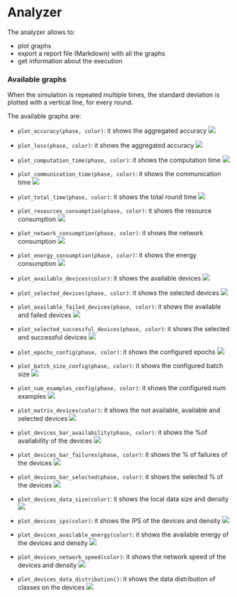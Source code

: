 # Analyzer
The analyzer allows to:
- plot graphs
- export a report file (Markdown) with all the graphs
- get information about the execution


### Available graphs
When the simulation is repeated multiple times, the standard deviation is plotted with a vertical line, for every round.

The available graphs are:
- ```plot_accuracy(phase, color)```: it shows the aggregated accuracy
![](imgs/example_graphs/agg_accuracy_eval.png)
  
- ```plot_loss(phase, color)```: it shows the aggregated accuracy
![](imgs/example_graphs/agg_loss_eval.png)

- ```plot_computation_time(phase, color)```: it shows the computation time
![](imgs/example_graphs/rt_computation_fit.png)
  
- ```plot_communication_time(phase, color)```: it shows the communication time
![](imgs/example_graphs/rt_communication_fit.png)  
  
- ```plot_total_time(phase, color)```: it shows the total round time
![](imgs/example_graphs/rt_total_fit.png)  
  
- ```plot_resources_consumption(phase, color)```: it shows the resource consumption
![](imgs/example_graphs/consumption_resources_fit.png)  
  
- ```plot_network_consumption(phase, color)```: it shows the network consumption
![](imgs/example_graphs/consumption_network_fit.png)  
  
- ```plot_energy_consumption(phase, color)```: it shows the energy consumption
![](imgs/example_graphs/consumption_energy_fit.png)
  
- ```plot_available_devices(color)```: it shows the available devices
![](imgs/example_graphs/devices_available.png)
  
- ```plot_selected_devices(phase, color)```: it shows the selected devices
![](imgs/example_graphs/devices_selected_fit.png)
  
- ```plot_available_failed_devices(phase, color)```: it shows the available and failed devices
![](imgs/example_graphs/devices_available_failed.png)
  
- ```plot_selected_successful_devices(phase, color)```: it shows the selected and successful devices
![](imgs/example_graphs/devices_selected_successful_fit.png)
  
- ```plot_epochs_config(phase, color)```: it shows the configured epochs
![](imgs/example_graphs/config_epochs_fedavg_0_fit.png)
  
- ```plot_batch_size_config(phase, color)```: it shows the configured batch size
![](imgs/example_graphs/config_batch_size_fedavg_0_fit.png)
  
- ```plot_num_examples_config(phase, color)```: it shows the configured num examples
![](imgs/example_graphs/config_num_examples_fedavg_0_fit.png)
  
- ```plot_matrix_devices(color)```: it shows the not available, available and selected devices
![](imgs/example_graphs/matrix_devices_fedavg_0_fit.png)
  
- ```plot_devices_bar_availability(phase, color)```: it shows the %of availability of the devices
![](imgs/example_graphs/devs_bar_availability_fedavg_0_fit.png)
  
- ```plot_devices_bar_failures(phase, color)```: it shows the % of failures of the devices
![](imgs/example_graphs/devs_bar_failures_fedavg_0_fit.png)
    
- ```plot_devices_bar_selected(phase, color)```: it shows the selected % of the devices
![](imgs/example_graphs/devs_bar_selected_fedavg_0_fit.png)
  
- ```plot_devices_data_size(color)```: it shows the local data size and density
![](imgs/example_graphs/devs_data_size_fedavg_0.png)
    
- ```plot_devices_ips(color)```: it shows the IPS of the devices and density
![](imgs/example_graphs/devs_ips_fedavg_0.png)
      
- ```plot_devices_available_energy(color)```: it shows the available energy of the devices and density
![](imgs/example_graphs/devs_available_energy_fedavg_0.png)
        
- ```plot_devices_network_speed(color)```: it shows the network speed of the devices and density
![](imgs/example_graphs/devs_network_speed_fedavg_0.png)
  
- ```plot_devices_data_distribution()```: it shows the data distribution of classes on the devices
![](imgs/example_graphs/devs_local_data_fedavg_0.png)
